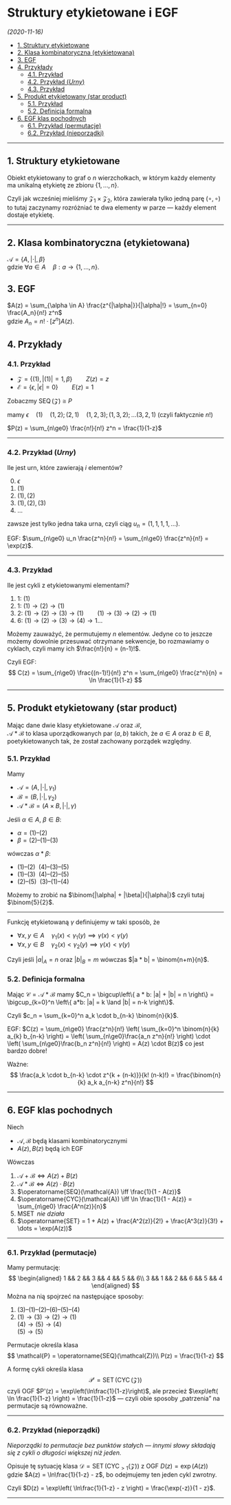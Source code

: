 # Struktury etykietowane i EGF

*(2020-11-16)*

- [1. Struktury etykietowane](#1-struktury-etykietowane)
- [2. Klasa kombinatoryczna (etykietowana)](#2-klasa-kombinatoryczna-etykietowana)
- [3. EGF](#3-egf)
- [4. Przykłady](#4-przykłady)
    - [4.1. Przykład](#41-przykład)
    - [4.2. Przykład (*Urny*)](#42-przykład-urny)
    - [4.3. Przykład](#43-przykład)
- [5. Produkt etykietowany (star product)](#5-produkt-etykietowany-star-product)
    - [5.1. Przykład](#51-przykład)
    - [5.2. Definicja formalna](#52-definicja-formalna)
- [6. EGF klas pochodnych](#6-egf-klas-pochodnych)
    - [6.1. Przykład (permutacje)](#61-przykład-permutacje)
    - [6.2. Przykład (nieporządki)](#62-przykład-nieporządki)

---

## 1. Struktury etykietowane

Obiekt etykietowany to graf o $n$ wierzchołkach, w którym każdy elementy ma unikalną etykietę ze zbioru $\{1,\dots,n\}$.

Czyli jak wcześniej mieliśmy $\mathcal{Z}_1 \times \mathcal{Z}_2$, która zawierała tylko jedną parę $(\circ, \circ)$ to tutaj zaczynamy rozróżniać te dwa elementy w parze — każdy element dostaje etykietę.

---

## 2. Klasa kombinatoryczna (etykietowana)

$\mathcal{A} = \left\{ A, |\cdot|, \beta \right\}$\
gdzie $\forall a \in A \quad \beta: a \to \{1,\dots,n\}$.

## 3. EGF

$A(z) = \sum_{\alpha \in A} \frac{z^{|\alpha|}}{|\alpha|!} = \sum_{n=0} \frac{A_n}{n!} z^n$\
gdzie $A_n = n! \cdot [z^n] A(z)$.

## 4. Przykłady

### 4.1. Przykład

- $\mathcal{Z} = \left\{ (1), |(1)| = 1, \beta \right\} \qquad Z(z) = z$
- $\mathcal{E} = \left\{ \epsilon, |\epsilon| = 0 \right\} \qquad E(z) = 1$

Zobaczmy $\operatorname{SEQ}(\mathcal{Z}) \cong P$

mamy $\epsilon \quad (1) \quad (1,2); (2,1) \quad (1,2,3); (1,3,2); \dots (3,2,1)$ (czyli faktycznie $n!$)

$P(z) = \sum_{n\ge0} \frac{n!}{n!} z^n = \frac{1}{1-z}$

---

### 4.2. Przykład (*Urny*)

Ile jest urn, które zawierają $i$ elementów?

0. $\epsilon$
1. $(1)$
2. $(1),(2)$
3. $(1),(2),(3)$
4. $\dots$

zawsze jest tylko jedna taka urna, czyli ciąg $u_n = (1,1,1,1,\dots)$.

EGF: $\sum_{n\ge0} u_n \frac{z^n}{n!} = \sum_{n\ge0} \frac{z^n}{n!} = \exp(z)$.

---

### 4.3. Przykład

Ile jest cykli z etykietowanymi elementami?

1. 1: $(1)$
2. 1: $(1) \to (2) \to (1)$
3. 2: $(1) \to (2) \to (3) \to (1) \qquad (1) \to (3) \to (2) \to (1)$
4. 6: $(1) \to (2) \to (3) \to (4) \to 1 \dots$

Możemy zauważyć, że permutujemy $n$ elementów. Jedyne co to jeszcze możemy dowolnie przesuwać otrzymane sekwencje, bo rozmawiamy o cyklach, czyli mamy ich $\frac{n!}{n} = (n-1)!$.

Czyli EGF:
$$
C(z) = \sum_{n\ge0} \frac{(n-1)!}{n!} z^n = \sum_{n\ge0} \frac{z^n}{n} = \ln \frac{1}{1-z}
$$

---

## 5. Produkt etykietowany (star product)

Mając dane dwie klasy etykietowane $\mathcal{A}$ oraz $\mathcal{B}$,\
$\mathcal{A} * \mathcal{B}$ to klasa uporządkowanych par $(a,b)$ takich, że $a \in A$ oraz $b \in B$, poetykietowanych tak, że został zachowany porządek względny.

### 5.1. Przykład

Mamy
- $\mathcal{A} = (A, |\cdot|, \gamma_1)$
- $\mathcal{B} = (B, |\cdot|, \gamma_2)$
- $\mathcal{A} * \mathcal{B} = (A \times B, |\cdot|, \gamma)$

Jeśli $\alpha \in A$, $\beta \in B$:
- $\alpha = (1)–(2)$
- $\beta = (2)–(1)–(3)$

wówczas $\alpha * \beta:$
- $(1)–(2) \enspace (4)–(3)–(5)$
- $(1)–(3) \enspace (4)–(2)–(5)$
- $(2)–(5) \enspace (3)–(1)–(4)$

Możemy to zrobić na $\binom{|\alpha| + |\beta|}{|\alpha|}$ czyli tutaj $\binom{5}{2}$.

---

Funkcję etykietowaną $\gamma$ definiujemy w taki sposób, że
- $\forall x,y \in A \quad \gamma_1(x) < \gamma_1(y) \implies \gamma(x) < \gamma(y)$
- $\forall x,y \in B \quad \gamma_2(x) < \gamma_2(y) \implies \gamma(x) < \gamma(y)$

Czyli jeśli $|a|_A = n$ oraz $|b|_B = m$ wówczas $|a * b| = \binom{n+m}{n}$.

### 5.2. Definicja formalna

Mając $\mathcal{C} = \mathcal{A} * \mathcal{B}$ mamy $C_n = \bigcup\left\{ a * b: |a| + |b| = n \right\} = \bigcup_{k=0}^n \left\{ a*b: |a| = k \land |b| = n-k \right\}$.

Czyli $c_n = \sum_{k=0}^n a_k \cdot b_{n-k} \binom{n}{k}$.

EGF: $C(z) = \sum_{n\ge0} \frac{z^n}{n!} \left( \sum_{k=0}^n \binom{n}{k} a_{k} b_{n-k} \right) = \left( \sum_{n\ge0}\frac{a_n z^n}{n!} \right) \cdot \left( \sum_{n\ge0}\frac{b_n z^n}{n!} \right) = A(z) \cdot B(z)$ co jest bardzo dobre!

Ważne:
$$
\frac{a_k \cdot b_{n-k} \cdot z^{k + (n-k)}}{k! (n-k)!} = \frac{\binom{n}{k} a_k a_{n-k} z^n}{n!}
$$

---

## 6. EGF klas pochodnych

Niech
- $\mathcal{A}, \mathcal{B}$ będą klasami kombinatorycznymi
- $A(z), B(z)$ będą ich EGF

Wówczas
1. $\mathcal{A} + \mathcal{B} \iff A(z) + B(z)$
2. $\mathcal{A} * \mathcal{B} \iff A(z) \cdot B(z)$
3. $\operatorname{SEQ}(\mathcal{A}) \iff \frac{1}{1 - A(z)}$
4. $\operatorname{CYC}(\mathcal{A}) \iff \ln \frac{1}{1 - A(z)} = \sum_{n\ge0} \frac{A^n(z)}{n}$
5. $\operatorname{MSET}$ *nie działa*
6. $\operatorname{SET} = 1 + A(z) + \frac{A^2(z)}{2!} + \frac{A^3(z)}{3!} + \dots = \exp(A(z))$

---

### 6.1. Przykład (permutacje)

Mamy permutację:
$$
\begin{aligned}
    1 && 2 && 3 && 4 && 5 && 6\\
    3 && 1 && 2 && 6 && 5 && 4
\end{aligned}
$$
Można na nią spojrzeć na następujące sposoby:
1. $(3)–(1)–(2)–(6)–(5)–(4)$
2. $(1)\to(3)\to(2)\to(1)$\
    $(4)\to(5)\to(4)$\
    $(5)\to(5)$

Permutacje określa klasa
$$
\mathcal{P} = \operatorname{SEQ}(\mathcal{Z})\\
P(z) = \frac{1}{1-z}
$$

A formę cykli określa klasa
$$
\mathcal{P}' = \operatorname{SET}(\operatorname{CYC}(\mathcal{Z}))
$$
czyli OGF $P'(z) = \exp\left(\ln\frac{1}{1-z}\right)$, ale przecież $\exp\left( \ln \frac{1}{1-z} \right) = \frac{1}{1-z}$ — czyli obie sposoby „patrzenia” na permutacje są równoważne.

---

### 6.2. Przykład (nieporządki)

*Nieporządki to permutacje bez punktów stałych — innymi słowy składają się z cykli o długości większej niż jeden.*

Opisuje tę sytuację klasa $\mathcal{D} = \operatorname{SET}(\operatorname{CYC}_{>1}(\mathcal{Z}))$ z OGF $D(z) = \exp(A(z))$ gdzie $A(z) = \ln\frac{1}{1-z} - z$, bo odejmujemy ten jeden cykl zwrotny.

Czyli $D(z) = \exp\left( \ln\frac{1}{1-z} - z \right) = \frac{\exp(-z)}{1 - z}$.

---
